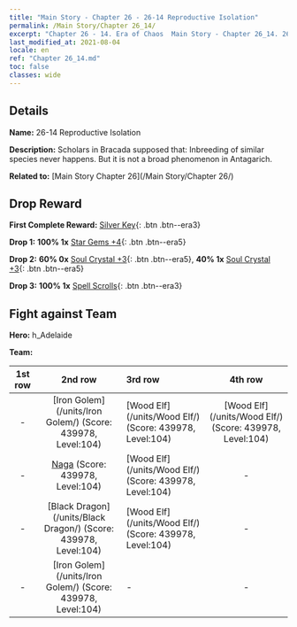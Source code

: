 ```yaml
---
title: "Main Story - Chapter 26 - 26-14 Reproductive Isolation"
permalink: /Main Story/Chapter 26_14/
excerpt: "Chapter 26 - 14. Era of Chaos  Main Story - Chapter 26_14. 26-14 Reproductive Isolation"
last_modified_at: 2021-08-04
locale: en
ref: "Chapter 26_14.md"
toc: false
classes: wide
---
```


## Details

 **Name:** 26-14 Reproductive Isolation

 **Description:** Scholars in Bracada supposed that: Inbreeding of similar species never happens. But it is not a broad phenomenon in Antagarich.

 **Related to:** [Main Story Chapter 26](/Main Story/Chapter 26/)

## Drop Reward

 **First Complete Reward:** [Silver Key](/Items/con_693/){: .btn .btn--era3}

 **Drop 1:** **100% 1x** [Star Gems +4](/Items/mat_93/){: .btn .btn--era5}

 **Drop 2:** **60% 0x** [Soul Crystal +3](/Items/mat_87/){: .btn .btn--era5}, **40% 1x** [Soul Crystal +3](/Items/mat_87/){: .btn .btn--era5}

 **Drop 3:** **100% 1x** [Spell Scrolls](/Items/con_694/){: .btn .btn--era3}


## Fight against Team
 **Hero:** h_Adelaide

 **Team:**


  | 1st row | 2nd row | 3rd row | 4th row |
  |:----:|:----:|:----|:----:|
  | - | [Iron Golem](/units/Iron Golem/) (Score: 439978, Level:104)  | [Wood Elf](/units/Wood Elf/) (Score: 439978, Level:104)  | [Wood Elf](/units/Wood Elf/) (Score: 439978, Level:104)  |
  | - | [Naga](/units/Naga/) (Score: 439978, Level:104)  | [Wood Elf](/units/Wood Elf/) (Score: 439978, Level:104)  | - |
  | - | [Black Dragon](/units/Black Dragon/) (Score: 439978, Level:104)  | [Wood Elf](/units/Wood Elf/) (Score: 439978, Level:104)  | - |
  | - | [Iron Golem](/units/Iron Golem/) (Score: 439978, Level:104)  | - | - |


